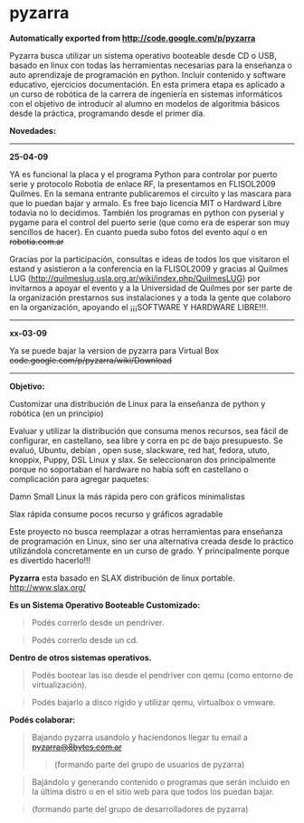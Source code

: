 # pyzarra
**Automatically exported from http://code.google.com/p/pyzarra**

Pyzarra busca utilizar un sistema operativo booteable desde CD o USB, basado en linux con todas las herramientas necesarias para la enseñanza o auto aprendizaje de programación en python.
Incluir contenido y software educativo, ejercicios documentación.
En esta primera etapa es aplicado a un curso de robótica de la carrera de ingeniería en sistemas informáticos con el objetivo de introducir al alumno en modelos de algoritmia básicos desde la práctica, programando desde el primer día.

**Novedades:**


---

**25-04-09**

YA es funcional la placa y el programa Python para controlar por puerto serie y protocolo Robotia de enlace RF, la presentamos en FLISOL2009 Quilmes.
En la semana entrante publicaremos el circuito y las mascara para que lo puedan bajar y armalo. Es free bajo licencia MIT o Hardward Libre todavia no lo decidimos.
También los programas en python con pyserial y pygame para el control del puerto serie (que como era de esperar son muy sencillos de hacer).
En cuanto pueda subo fotos del evento aquí o en ~~robotia.com.ar~~


Gracias por la participación, consultas e ideas de todos los que visitaron el estand y asistieron a la conferencia en la FLISOL2009 y gracias al Quilmes LUG (http://quilmeslug.usla.org.ar/wiki/index.php/QuilmesLUG) por invitarnos a apoyar el evento y a la Universidad de Quilmes por ser parte de la organización prestarnos sus instalaciones y a toda la gente que colaboro en la organización, apoyando el ¡¡¡SOFTWARE Y HARDWARE LIBRE!!!.

---

**xx-03-09**

Ya se puede bajar la version de pyzarra para Virtual Box ~~code.google.com/p/pyzarra/wiki/Download~~

---



**Objetivo:**

Customizar una distribución de Linux para la enseñanza de python y robótica (en un principio)

Evaluar y utilizar la distribución que consuma menos recursos, sea fácil de configurar, en castellano, sea libre y corra en pc de bajo presupuesto.
Se evaluó, Ubuntu, debían , open suse, slackware, red hat, fedora, ututo, knoppix, Puppy, DSL Linux y slax. Se seleccionaron dos principalmente porque no soportaban el hardware no había soft en castellano o complicación para agregar paquetes:

Damn Small Linux la más rápida pero con gráficos minimalistas

Slax rápida consume pocos recurso y gráficos agradable

Este proyecto no busca reemplazar a otras herramientas para enseñanza de programación en Linux, sino ser una alternativa creada desde lo práctico utilizándola concretamente en un curso de grado. Y principalmente porque es divertido hacerlo!!!

**Pyzarra** esta basado en SLAX distribución de linux portable.
http://www.slax.org/

**Es un Sistema Operativo Booteable Customizado:**

> Podés correrlo desde un pendriver.

> Podés correrlo desde un cd.

**Dentro de otros sistemas operativos.**

> Podés bootear las iso desde el pendriver con qemu (como entorno de virtualización).

> Podés bajarlo a disco rígido y utilizar qemu, virtualbox o vmware.


**Podés colaborar:**

> Bajando pyzarra usandolo y haciendonos llegar tu email a ~~pyzarra@8bytes.com.ar~~
> > (formando parte del grupo de usuarios de pyzarra)


> Bajándolo y generando contenido o programas que serán incluido en la última distro o en el sitio web para que  todos los puedan bajar.

> (formando parte del grupo de desarrolladores de pyzarra)




